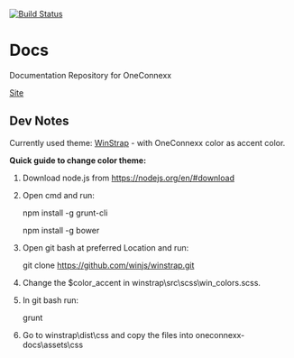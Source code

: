 [![Build Status](https://travis-ci.org/Sevitec/oneoffixx-docs.svg?branch=gh-pages)](https://travis-ci.org/Sevitec/oneoffixx-docs)

# Docs
Documentation Repository for OneConnexx

[Site](http://docs.oneconnexx.com)

## Dev Notes

Currently used theme: [WinStrap](https://github.com/winjs/winstrap) - with OneConnexx color as accent color.

__Quick guide to change color theme:__

 1. Download node.js from https://nodejs.org/en/#download

 1. Open cmd and run:
 
	npm install -g grunt-cli
	
	npm install -g bower

 1. Open git bash at preferred Location and run: 
 
	git clone https://github.com/winjs/winstrap.git

 1. Change the $color_accent in winstrap\src\scss\win\_colors.scss.

 1. In git bash run:
 
	grunt

 1. Go to winstrap\dist\css and copy the files into oneconnexx-docs\assets\css
